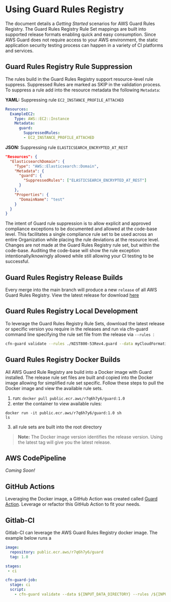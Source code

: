 # Using Guard Rules Registry

The document details a *Getting Started* scenarios for AWS Guard Rules Registry. The Guard Rules Registry Rule Set mappings are built into supported release formats enabling quick and easy consumption. Since AWS Guard does not require access to your AWS environment, the static application security testing process can happen in a variety of CI platforms and services.

## Guard Rules Registry Rule Suppression

The rules build in the Guard Rules Registry support resource-level rule suppress. Suppressed Rules are marked as SKIP in the validation process. To suppress a rule add into the resource metadata the following `Metadata`:

**YAML:**
Suppressing rule `EC2_INSTANCE_PROFILE_ATTACHED`
```yaml
Resources:
  ExampleEC2:
    Type: AWS::EC2::Instance
    Metadata:
      guard:
        SuppressedRules:
        - EC2_INSTANCE_PROFILE_ATTACHED
```

**JSON:**
Suppressing rule `ELASTICSEARCH_ENCRYPTED_AT_REST`
```json
"Resources": {
  "ElasticsearchDomain": {
    "Type": "AWS::Elasticsearch::Domain",
    "Metadata": {
      "guard": {
        "SuppressedRules": ["ELASTICSEARCH_ENCRYPTED_AT_REST"]
      }
    },
    "Properties": {
      "DomainName": "test"
    }
  }
}
```

The intent of Guard rule suppression is to allow explicit and approved compliance exceptions to be documented and allowed at the code-base level. This facilitates a single compliance rule set to be used across an entire Organization while placing the rule deviations at the resource level. Changes are not made at the Guard Rules Registry rule set, but within the code-base. Auditing the code-base will show the rule exception intentionally/knowingly allowed while still allowing your CI testing to be successful.

## Guard Rules Registry Release Builds

Every merge into the main branch will produce a new `release` of all AWS Guard Rules Registry. View the latest release for download [here](TODO)


## Guard Rules Registry Local Development

To leverage the Guard Rules Registry Rule Sets, download the latest release or specific version you require in the releases and run via cfn-guard command line specifying the rule set file from the release via `--rules `:

```sh
cfn-guard validate --rules ./NIST800-53Rev4.guard --data myCloudFormation.yml --show-summary fail -p
```

## Guard Rules Registry Docker Builds

All AWS Guard Rule Registry are build into a Docker image with Guard installed. The release rule set files are built and copied into the Docker image allowing for simplified rule set specific. Follow these steps to pull the Docker image and view the available rule sets.

1. run: `docker pull public.ecr.aws/r7q6h7y6/guard:1.0`
2. enter the container to view available rules:
  ```
  docker run -it public.ecr.aws/r7q6h7y6/guard:1.0 sh
  ls
  ```
3. all rule sets are built into the root directory

> **Note:** The Docker image version identifies the release version. Using the latest tag will give you the latest release.

## AWS CodePipeline

*Coming Soon!*

## GitHub Actions

Leveraging the Docker image, a GitHub Action was created called [Guard Action](https://github.com/grolston/guard-action). Leverage or refactor this GitHub Action to fit your needs.

## Gitlab-CI

Gitlab-CI can leverage the AWS Guard Rules Registry docker image. The example below runs a

```yml
image:
  repository: public.ecr.aws/r7q6h7y6/guard
  tag: 1.0

stages:
 - ci

cfn-guard-job:
  stage: ci
  script:
    - cfn-guard validate --data ${INPUT_DATA_DIRECTORY} --rules /${INPUT_RULE_SET_NAME}.guard --show-summary fail -p

```
